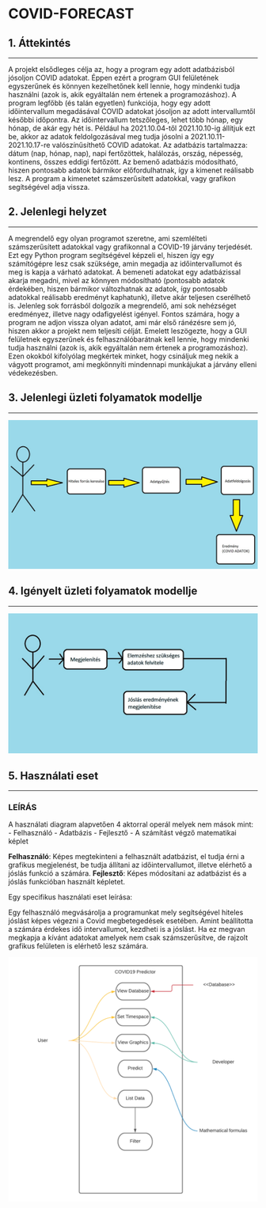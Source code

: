 # COVID-FORECAST
## 1. Áttekintés
---
A projekt elsődleges célja az, hogy a program egy adott adatbázisból jósoljon COVID adatokat. Éppen ezért a program GUI felületének egyszerűnek és könnyen
kezelhetőnek kell lennie, hogy mindenki tudja használni (azok is, akik egyáltalán nem értenek a programozáshoz). A program legfőbb (és talán egyetlen)
funkciója, hogy egy adott időintervallum megadásával COVID adatokat jósoljon az adott intervallumtől későbbi időpontra. Az időintervallum tetszőleges,
lehet több hónap, egy hónap, de akár egy hét is. Például ha 2021.10.04-től 2021.10.10-ig állítjuk ezt be, akkor az adatok feldolgozásával meg tudja jósolni
a 2021.10.11-2021.10.17-re valószínűsíthető COVID adatokat.
Az adatbázis tartalmazza: 
dátum (nap, hónap, nap), napi fertőzöttek, halálozás, ország, népesség, kontinens, összes eddigi fertőzött.
Az bemenő adatbázis módosítható, hiszen pontosabb adatok bármikor előfordulhatnak, így a kimenet reálisabb lesz.
A program a kimenetet számszerűsített adatokkal, vagy grafikon segítségével adja vissza.

## 2. Jelenlegi helyzet
---
A megrendelő egy olyan programot szeretne, ami szemlélteti számszerűsített adatokkal vagy grafikonnal a COVID-19 járvány terjedését. Ezt egy Python program
segítségével képzeli el, hiszen így egy számítógépre lesz csak szüksége, amin megadja az időintervallumot és meg is kapja a várható adatokat. A bemeneti
adatokat egy adatbázissal akarja megadni, mivel az könnyen módosítható (pontosabb adatok érdekében, hiszen bármikor változhatnak az adatok, így pontosabb
adatokkal reálisabb eredményt kaphatunk), illetve akár teljesen cserélhető is. Jelenleg sok forrásból dolgozik a megrendelő, ami sok nehézséget eredményez,
illetve nagy odafigyelést igényel. Fontos számára, hogy a program ne adjon vissza olyan adatot, ami már első ránézésre sem jó, hiszen akkor a projekt nem
teljesíti célját. Emelett leszögezte, hogy a GUI felületnek egyszerűnek és felhasználóbarátnak kell lennie, hogy mindenki tudja használni (azok is, akik
egyáltalán nem értenek a programozáshoz). Ezen okokból kifolyólag megkértek minket, hogy csináljuk meg nekik a vágyott programot, ami megkönnyíti mindennapi
munkájukat a járvány elleni védekezésben.

## 3. Jelenlegi üzleti folyamatok modellje
---
![Image](https://github.com/utassydenis/AFP2021_1_K0800_Csapat4_Covid_Big/blob/main/pictures/jelenlegiuzeltifolyamatokmodellje.jpg)

## 4. Igényelt üzleti folyamatok modellje
---
![Image](https://github.com/utassydenis/AFP2021_1_K0800_Csapat4_Covid_Big/blob/main/pictures/funkspec-igényeltüzletifolyamatokmodellje.jpg)

## 5. Használati eset
---

### LEÍRÁS

A használati diagram alapvetően 4 aktorral operál melyek nem mások mint:
    - Felhasználó
    - Adatbázis
    - Fejlesztő
    - A számítást végző matematikai képlet

**Felhasználó**: Képes megtekinteni a felhasznált adatbázist, el tudja érni a grafikus megjelenést, be tudja állítani az időintervallumot, illetve elérhető a jóslás funkció a számára.
**Fejlesztő**: Képes módosítani az adatbázist és a jóslás funkcióban használt képletet.

Egy specifikus használati eset leírása:

Egy felhasználó megvásárolja a programunkat mely segítségével hiteles jóslást képes végezni a Covid megbetegedések esetében.
Amint beállította a számára érdekes idő intervallumot, kezdheti is a jóslást. Ha ez megvan megkapja a kívánt adatokat amelyek nem csak
számszerűsítve, de rajzolt grafikus felületen is elérhető lesz számára.

![Image](https://github.com/utassydenis/AFP2021_1_K0800_Csapat4_Covid_Big/blob/main/pictures/CovidUseCaseDatabase.png)